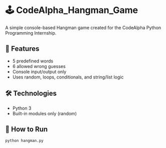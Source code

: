 # 🕹️ CodeAlpha_Hangman_Game

A simple console-based Hangman game created for the CodeAlpha Python Programming Internship.

## 🎯 Features
- 5 predefined words
- 6 allowed wrong guesses
- Console input/output only
- Uses random, loops, conditionals, and string/list logic

## 🛠 Technologies
- Python 3
- Built-in modules only (random)

## 🧪 How to Run
```bash
python hangman.py
